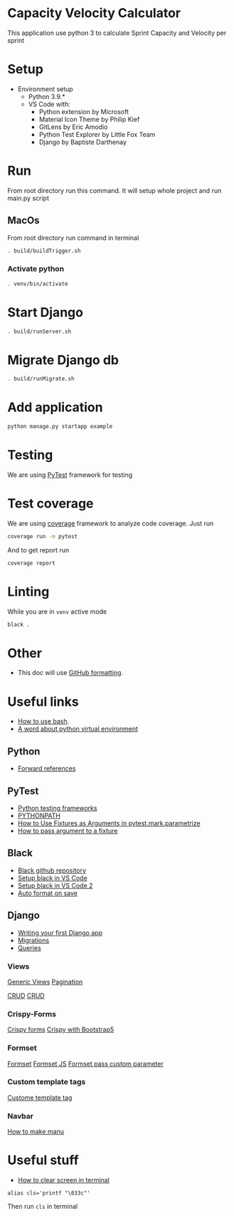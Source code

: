 # Capacity Velocity Calculator
This application use python 3 to calculate Sprint Capacity and Velocity per sprint

# Setup
* Environment setup
    - Python 3.9.*
    - VS Code with:
        - Python extension by Microsoft
        - Material Icon Theme by Philip Kief
        - GitLens by Eric Amodio
        - Python Test Explorer by Little Fox Team
        - Django by Baptiste Darthenay


# Run
From root directory run this command. It will setup whole project and run main.py script
## MacOs
From root directory run command in terminal
```bash
. build/buildTrigger.sh
```

### Activate python
```bash
. venv/bin/activate
```

# Start Django
```bash
. build/runServer.sh
```

# Migrate Django db
```bash
. build/runMigrate.sh
```

# Add application
```bash
python manage.py startapp example
```

# Testing
We are using [PyTest](https://docs.pytest.org/) framework for testing

# Test coverage
We are using [coverage](https://coverage.readthedocs.io/en/coverage-5.5/install.html) framework to analyze code coverage.
Just run
```bash
coverage run -m pytest
```
And to get report run
```bash
coverage report
```

# Linting
While you are in `venv` active mode
```bash
black .
```

# Other
* This doc will use [GitHub formatting](https://docs.github.com/en/github/writing-on-github/getting-started-with-writing-and-formatting-on-github/basic-writing-and-formatting-syntax).

# Useful links
* [How to use bash](https://linuxhint.com/30_bash_script_examples/#t1).
* [A word about python virtual environment](https://www.recurse.com/blog/14-there-is-no-magic-virtualenv-edition)
## Python
* [Forward references](https://www.python.org/dev/peps/pep-0484/#forward-references)
## PyTest
* [Python testing frameworks](https://www.softwaretestinghelp.com/python-testing-frameworks/)
* [PYTHONPATH](https://docs.python.org/3/using/cmdline.html#envvar-PYTHONPATH)
* [How to Use Fixtures as Arguments in pytest.mark.parametrize](https://miguendes.me/how-to-use-fixtures-as-arguments-in-pytestmarkparametrize)
* [How to pass argument to a fixture](https://stackoverflow.com/a/44701916)

## Black
* [Black github repository](https://github.com/psf/black)
* [Setup black in VS Code](https://marcobelo.medium.com/setting-up-python-black-on-visual-studio-code-5318eba4cd00)
* [Setup black in VS Code 2](https://py-vscode.readthedocs.io/en/latest/files/linting.html)
* [Auto format on save](https://stackoverflow.com/questions/50606758/vscode-how-do-you-autoformat-on-save)

## Django
* [Writing your first Django app](https://docs.djangoproject.com/en/3.2/intro/tutorial01/)
* [Migrations](https://docs.djangoproject.com/en/3.2/topics/migrations/)
* [Queries](https://docs.djangoproject.com/en/3.2/topics/db/queries/)
### Views
[Generic Views](https://docs.djangoproject.com/en/3.2/ref/class-based-views/generic-display/#django.views.generic.list.ListView)
[Pagination](https://docs.djangoproject.com/en/3.2/topics/pagination/)

[CRUD](https://docs.djangoproject.com/en/3.2/ref/class-based-views/generic-editing/)
[CRUD](https://efficientcoder.net/django-crud-generic-views-tutorial/)

### Crispy-Forms
[Crispy forms](https://django-crispy-forms.readthedocs.io/en/latest/install.html)
[Crispy with Bootstrap5](https://github.com/django-crispy-forms/crispy-bootstrap5)

### Formset
[Formset](https://docs.djangoproject.com/en/3.2/topics/forms/formsets/)
[Formset JS](https://github.com/elo80ka/django-dynamic-formset)
[Formset pass custom parameter](https://stackoverflow.com/questions/622982/django-passing-custom-form-parameters-to-formset)

### Custom template tags
[Custome template tag](https://docs.djangoproject.com/en/dev/howto/custom-template-tags/)

### Navbar
[How to make manu](https://www.selimatmaca.com/211-base-template/)

# Useful stuff
* [How to clear screen in terminal](https://stackoverflow.com/a/5367075)
```
alias cls='printf "\033c"'
```
Then run `cls` in terminal